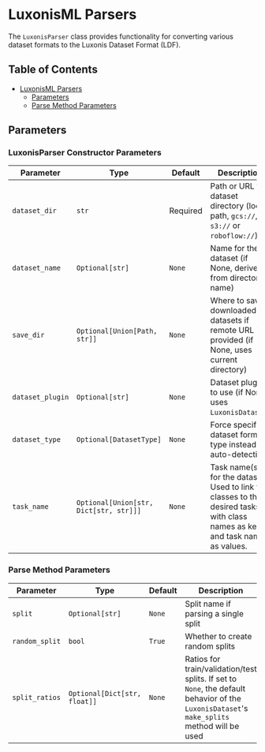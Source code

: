 # LuxonisML Parsers

The `LuxonisParser` class provides functionality for converting various dataset formats to the Luxonis Dataset Format (LDF).

## Table of Contents

- [LuxonisML Parsers](#luxonisml-parsers)
  - [Parameters](#parameters)
  - [Parse Method Parameters](#parse-method-parameters)

## Parameters

### LuxonisParser Constructor Parameters

| Parameter        | Type                                   | Default  | Description                                                                                                                     |
| ---------------- | -------------------------------------- | -------- | ------------------------------------------------------------------------------------------------------------------------------- |
| `dataset_dir`    | `str`                                  | Required | Path or URL to dataset directory (local path, `gcs://`, `s3://` or `roboflow://`)                                               |
| `dataset_name`   | `Optional[str]`                        | `None`   | Name for the dataset (if None, derived from directory name)                                                                     |
| `save_dir`       | `Optional[Union[Path, str]]`           | `None`   | Where to save downloaded datasets if remote URL is provided (if None, uses current directory)                                   |
| `dataset_plugin` | `Optional[str]`                        | `None`   | Dataset plugin to use (if None, uses `LuxonisDataset`)                                                                          |
| `dataset_type`   | `Optional[DatasetType]`                | `None`   | Force specific dataset format type instead of auto-detection                                                                    |
| `task_name`      | `Optional[Union[str, Dict[str, str]]]` | `None`   | Task name(s) for the dataset. Used to link the classes to the desired tasks, with class names as keys and task names as values. |

### Parse Method Parameters

| Parameter      | Type                         | Default | Description                                                                                                                                 |
| -------------- | ---------------------------- | ------- | ------------------------------------------------------------------------------------------------------------------------------------------- |
| `split`        | `Optional[str]`              | `None`  | Split name if parsing a single split                                                                                                        |
| `random_split` | `bool`                       | `True`  | Whether to create random splits                                                                                                             |
| `split_ratios` | `Optional[Dict[str, float]]` | `None`  | Ratios for train/validation/test splits. If set to `None`, the default behavior of the `LuxonisDataset`'s `make_splits` method will be used |
